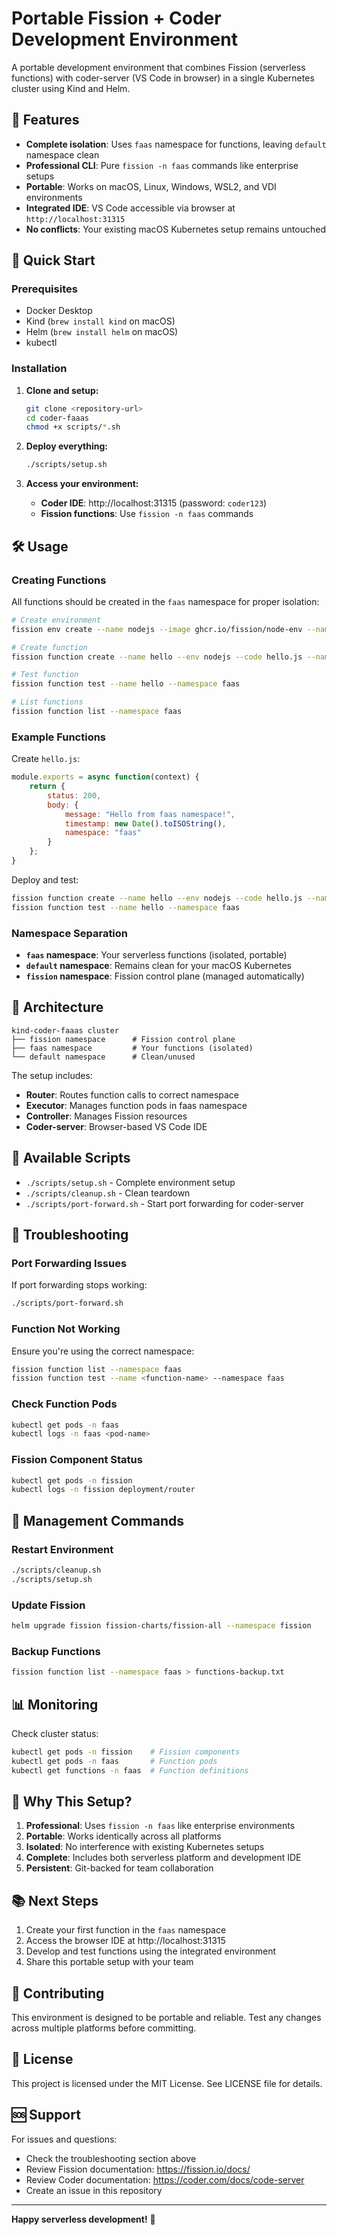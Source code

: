 # Portable Fission + Coder Development Environment

A portable development environment that combines Fission (serverless functions) with coder-server (VS Code in browser) in a single Kubernetes cluster using Kind and Helm.

## 🎯 Features

- **Complete isolation**: Uses `faas` namespace for functions, leaving `default` namespace clean
- **Professional CLI**: Pure `fission -n faas` commands like enterprise setups
- **Portable**: Works on macOS, Linux, Windows, WSL2, and VDI environments
- **Integrated IDE**: VS Code accessible via browser at `http://localhost:31315`
- **No conflicts**: Your existing macOS Kubernetes setup remains untouched

## 🚀 Quick Start

### Prerequisites

- Docker Desktop
- Kind (`brew install kind` on macOS)
- Helm (`brew install helm` on macOS)
- kubectl

### Installation

1. **Clone and setup:**
   ```bash
   git clone <repository-url>
   cd coder-faaas
   chmod +x scripts/*.sh
   ```

2. **Deploy everything:**
   ```bash
   ./scripts/setup.sh
   ```

3. **Access your environment:**
   - **Coder IDE**: http://localhost:31315 (password: `coder123`)
   - **Fission functions**: Use `fission -n faas` commands

## 🛠️ Usage

### Creating Functions

All functions should be created in the `faas` namespace for proper isolation:

```bash
# Create environment
fission env create --name nodejs --image ghcr.io/fission/node-env --namespace faas

# Create function
fission function create --name hello --env nodejs --code hello.js --namespace faas

# Test function
fission function test --name hello --namespace faas

# List functions
fission function list --namespace faas
```

### Example Functions

Create `hello.js`:
```javascript
module.exports = async function(context) {
    return {
        status: 200,
        body: {
            message: "Hello from faas namespace!",
            timestamp: new Date().toISOString(),
            namespace: "faas"
        }
    };
}
```

Deploy and test:
```bash
fission function create --name hello --env nodejs --code hello.js --namespace faas
fission function test --name hello --namespace faas
```

### Namespace Separation

- **`faas` namespace**: Your serverless functions (isolated, portable)
- **`default` namespace**: Remains clean for your macOS Kubernetes
- **`fission` namespace**: Fission control plane (managed automatically)

## 🔧 Architecture

```
kind-coder-faaas cluster
├── fission namespace      # Fission control plane
├── faas namespace         # Your functions (isolated)
└── default namespace      # Clean/unused
```

The setup includes:
- **Router**: Routes function calls to correct namespace
- **Executor**: Manages function pods in faas namespace  
- **Controller**: Manages Fission resources
- **Coder-server**: Browser-based VS Code IDE

## 📝 Available Scripts

- `./scripts/setup.sh` - Complete environment setup
- `./scripts/cleanup.sh` - Clean teardown
- `./scripts/port-forward.sh` - Start port forwarding for coder-server

## 🐛 Troubleshooting

### Port Forwarding Issues
If port forwarding stops working:
```bash
./scripts/port-forward.sh
```

### Function Not Working
Ensure you're using the correct namespace:
```bash
fission function list --namespace faas
fission function test --name <function-name> --namespace faas
```

### Check Function Pods
```bash
kubectl get pods -n faas
kubectl logs -n faas <pod-name>
```

### Fission Component Status
```bash
kubectl get pods -n fission
kubectl logs -n fission deployment/router
```

## 🔄 Management Commands

### Restart Environment
```bash
./scripts/cleanup.sh
./scripts/setup.sh
```

### Update Fission
```bash
helm upgrade fission fission-charts/fission-all --namespace fission
```

### Backup Functions
```bash
fission function list --namespace faas > functions-backup.txt
```

## 📊 Monitoring

Check cluster status:
```bash
kubectl get pods -n fission    # Fission components
kubectl get pods -n faas       # Function pods  
kubectl get functions -n faas  # Function definitions
```

## 🎯 Why This Setup?

1. **Professional**: Uses `fission -n faas` like enterprise environments
2. **Portable**: Works identically across all platforms
3. **Isolated**: No interference with existing Kubernetes setups
4. **Complete**: Includes both serverless platform and development IDE
5. **Persistent**: Git-backed for team collaboration

## 📚 Next Steps

1. Create your first function in the `faas` namespace
2. Access the browser IDE at http://localhost:31315
3. Develop and test functions using the integrated environment
4. Share this portable setup with your team

## 🤝 Contributing

This environment is designed to be portable and reliable. Test any changes across multiple platforms before committing.

## 📄 License

This project is licensed under the MIT License. See LICENSE file for details.

## 🆘 Support

For issues and questions:
- Check the troubleshooting section above
- Review Fission documentation: https://fission.io/docs/
- Review Coder documentation: https://coder.com/docs/code-server
- Create an issue in this repository

---

**Happy serverless development!** 🎉 